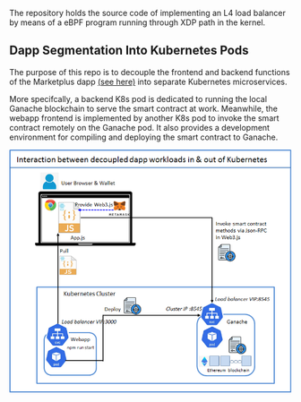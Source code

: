 The repository holds the source code of implementing an L4 load balancer by means of a eBPF program running through XDP path in the kernel.

## Dapp Segmentation Into Kubernetes Pods
The purpose of this repo is to decouple the frontend and backend functions of the Marketplus dapp [(see here)](https://github.com/snpsuen/Marketplus) into separate Kubernetes microservices. 

More specifcally, a backend K8s pod is dedicated to running the local Ganache blockchain to serve the smart contract at work. Meanwhile, the webapp frontend is implemented by another K8s pod to invoke the smart contract remotely on the Ganache pod. It also provides a development environment for compiling and deploying the smart contract to Ganache.

![Interaction between dapp components in Kubernetes](https://raw.githubusercontent.com/snpsuen/Marketplus/main/src/dapp_segmentation_kubernetes02.png)
